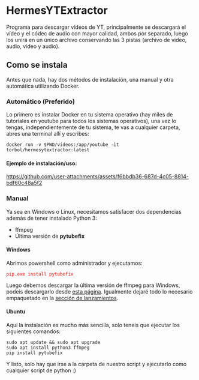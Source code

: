 ﻿# HermesYTExtractor
Programa para descargar vídeos de YT, principalmente se descargará el vídeo y el códec de audio con mayor calidad, ambos por separado, luego los unirá en un único archivo conservando las 3 pistas (archivo de video, audio, video y audio).

## Como se instala
Antes que nada, hay dos métodos de instalación, una manual y otra automática utilizando Docker.

### Automático (Preferido)
Lo primero es instalar Docker en tu sistema operativo (hay miles de tutoriales en youtube para todos los sistemas operativos), una vez lo tengas, independientemente de tu sistema, te vas a cualquier carpeta, abres una terminal allí y escribes:

<pre><code>docker run -v $PWD/videos:/app/youtube -it torbol/hermesytextractor:latest</code></pre>

#### Ejemplo de instalación/uso:


https://github.com/user-attachments/assets/f6bbdb36-687d-4c05-8814-bdf60c48a5f2



### Manual
Ya sea en Windows o Linux, necesitamos satisfacer dos dependencias además de tener instalado Python 3:
<ul>
  <li>ffmpeg</li>
  <li>Última versión de <b>pytubefix</b></li>
</ul>

#### Windows
Abrimos powershell como administrador y ejecutamos:

<pre style="color: red;"><code>pip.exe install pytubefix</code></pre>

Luego debemos descargar la última versión de ffmpeg para Windows, podeis descargarlo desde <a href="https://github.com/BtbN/FFmpeg-Builds/releases">esta página</a>. Igualmente dejaré todo lo necesario empaquetado en la <a href="https://github.com/torbol/HermesYTExtractor/releases">sección de lanzamientos</a>.

#### Ubuntu
Aquí la instalación es mucho más sencilla, solo teneis que ejecutar los siguientes comandos:

<pre><code>sudo apt update && sudo apt upgrade
sudo apt install python3 ffmpeg
pip install pytubefix</code></pre>

Y listo, solo hay que irse a la carpeta de nuestro script y ejecutarlo como cualquier script de python :)
